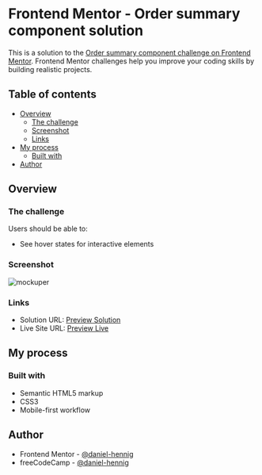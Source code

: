 # Frontend Mentor - Order summary component solution

This is a solution to the [Order summary component challenge on Frontend Mentor](https://www.frontendmentor.io/challenges/order-summary-component-QlPmajDUj/hub/order-summary-component-ehy-i0wZZ). Frontend Mentor challenges help you improve your coding skills by building realistic projects. 

## Table of contents

- [Overview](#overview)
  - [The challenge](#the-challenge)
  - [Screenshot](#screenshot)
  - [Links](#links)
- [My process](#my-process)
  - [Built with](#built-with)
- [Author](#author)

## Overview

### The challenge

Users should be able to:

- See hover states for interactive elements

### Screenshot

![mockuper](https://user-images.githubusercontent.com/78707309/129411647-dc978416-d4bb-4d62-af5d-deecced15d54.png)

### Links

- Solution URL: [Preview Solution](https://your-solution-url.com)
- Live Site URL: [Preview Live](https://order-summary-component-by-danielhennig.netlify.app/)

## My process

### Built with

- Semantic HTML5 markup
- CSS3
- Mobile-first workflow

## Author

- Frontend Mentor - [@daniel-hennig](https://www.frontendmentor.io/profile/daniel-hennig)
- freeCodeCamp - [@daniel-hennig](https://www.freecodecamp.org/daniel-hennig)
